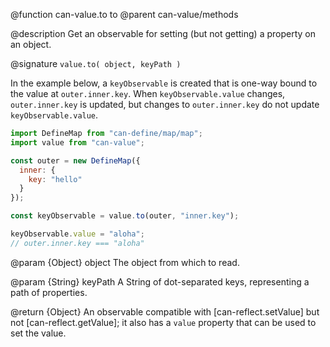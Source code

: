 @function can-value.to to
@parent can-value/methods

@description Get an observable for setting (but not getting) a property on an object.

@signature `value.to( object, keyPath )`

In the example below, a `keyObservable` is created that is one-way bound to the
value at `outer.inner.key`. When `keyObservable.value` changes,
`outer.inner.key` is updated, but changes to `outer.inner.key` do not update
`keyObservable.value`.

```js
import DefineMap from "can-define/map/map";
import value from "can-value";

const outer = new DefineMap({
  inner: {
    key: "hello"
  }
});

const keyObservable = value.to(outer, "inner.key");

keyObservable.value = "aloha";
// outer.inner.key === "aloha"
```

  @param {Object} object The object from which to read.

  @param {String} keyPath A String of dot-separated keys, representing a path of properties.

  @return {Object} An observable compatible with [can-reflect.setValue]
  but not [can-reflect.getValue]; it also has a `value` property that
  can be used to set the value.
